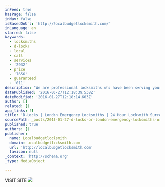 ```yaml
---
inFeed: true
hasPage: false
inNav: false
isBasedOnUrl: 'http://localbudgetlocksmith.com/'
inLanguage: en
starred: false
keywords:
  - locksmiths
  - d-locks
  - local
  - call
  - services
  - '2932'
  - price
  - '7656'
  - guaranteed
  - '011'
description: "We are professional locksmiths who have been serving your local area for many years. We keep our costs low for our customers as the travelling time for our callouts are shorter. We are proud of our work and we're here to serve you 24/7, when you need us most, we'll be there to help."
datePublished: '2016-01-27T12:18:39.538Z'
dateModified: '2016-01-27T12:18:14.603Z'
author: []
related: []
app_links: []
title: 'D-Locks | London Emergency Locksmiths | 24 Hour Locksmith Surrey'
sourcePath: _posts/2016-01-27-d-locks-or-london-emergency-locksmiths-or-24-hour-locksmith-su.md
published: true
authors: []
publisher:
  name: Localbudgetlocksmith
  domain: localbudgetlocksmith.com
  url: 'http://localbudgetlocksmith.com'
  favicon: null
_context: 'http://schema.org'
_type: MediaObject

---
```

VISIT SITE
![](https://the-grid-user-content.s3-us-west-2.amazonaws.com/e753542a-10bb-46f0-8671-b672c77dcca7.jpg)